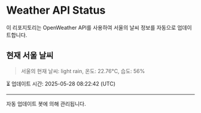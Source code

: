 
# Weather API Status

이 리포지토리는 OpenWeather API를 사용하여 서울의 날씨 정보를 자동으로 업데이트합니다.

## 현재 서울 날씨
> 서울의 현재 날씨: light rain, 온도: 22.76°C, 습도: 56%

⏳ 업데이트 시간: 2025-05-28 08:22:42 (UTC)

---
자동 업데이트 봇에 의해 관리됩니다.

